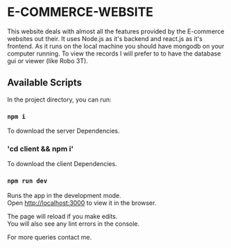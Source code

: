 # E-COMMERCE-WEBSITE

This website deals with almost all the features provided by the E-commerce websites out their. It uses Node.js as it's backend and react.js as it's frontend.
As it runs on the local machine you should have mongodb on your computer running. To view the records I will prefer to to have the database gui or viewer (like Robo 3T).

## Available Scripts

In the project directory, you can run:

### `npm i`

To download the server Dependencies.


### 'cd client && npm i'

To download the client Dependencies.


### `npm run dev`

Runs the app in the development mode.<br />
Open [http://localhost:3000](http://localhost:3000) to view it in the browser.

The page will reload if you make edits.<br />
You will also see any lint errors in the console.

For more queries contact me.
